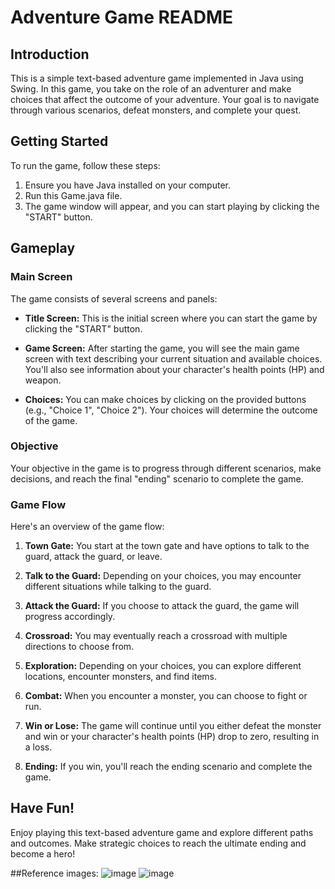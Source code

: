 # Adventure Game README

## Introduction

This is a simple text-based adventure game implemented in Java using Swing. In this game, you take on the role of an adventurer and make choices that affect the outcome of your adventure. Your goal is to navigate through various scenarios, defeat monsters, and complete your quest.

## Getting Started

To run the game, follow these steps:

1. Ensure you have Java installed on your computer.
2. Run this Game.java file.
3. The game window will appear, and you can start playing by clicking the "START" button.

## Gameplay

### Main Screen

The game consists of several screens and panels:

- **Title Screen:** This is the initial screen where you can start the game by clicking the "START" button.

- **Game Screen:** After starting the game, you will see the main game screen with text describing your current situation and available choices. You'll also see information about your character's health points (HP) and weapon.

- **Choices:** You can make choices by clicking on the provided buttons (e.g., "Choice 1", "Choice 2"). Your choices will determine the outcome of the game.

### Objective

Your objective in the game is to progress through different scenarios, make decisions, and reach the final "ending" scenario to complete the game.

### Game Flow

Here's an overview of the game flow:

1. **Town Gate:** You start at the town gate and have options to talk to the guard, attack the guard, or leave.

2. **Talk to the Guard:** Depending on your choices, you may encounter different situations while talking to the guard.

3. **Attack the Guard:** If you choose to attack the guard, the game will progress accordingly.

4. **Crossroad:** You may eventually reach a crossroad with multiple directions to choose from.

5. **Exploration:** Depending on your choices, you can explore different locations, encounter monsters, and find items.

6. **Combat:** When you encounter a monster, you can choose to fight or run.

7. **Win or Lose:** The game will continue until you either defeat the monster and win or your character's health points (HP) drop to zero, resulting in a loss.

8. **Ending:** If you win, you'll reach the ending scenario and complete the game.

## Have Fun!

Enjoy playing this text-based adventure game and explore different paths and outcomes. Make strategic choices to reach the ultimate ending and become a hero!

##Reference images:
![image](https://github.com/SArora12/Games/assets/121418505/fd5d756a-7397-4b8c-a162-95258d64b0a5)
![image](https://github.com/SArora12/Games/assets/121418505/eda02915-c27f-4462-be8f-04efc4da86d8)

